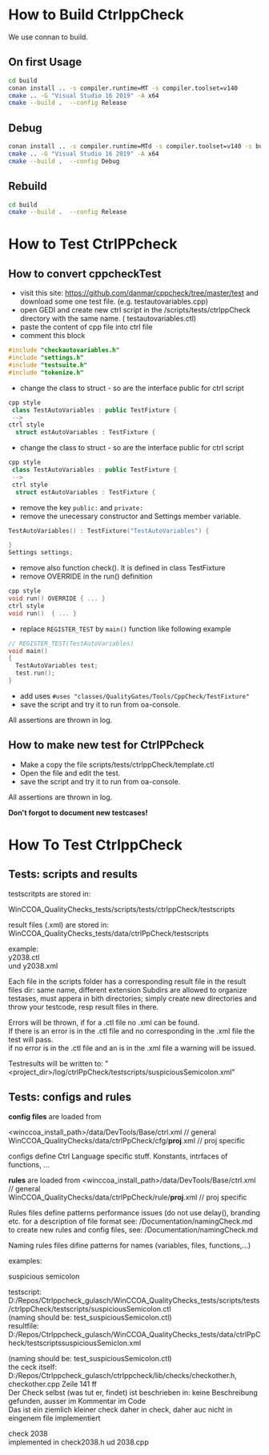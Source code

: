 # How to Build CtrlppCheck

We use connan to build.

## On first Usage

```bash
cd build
conan install .. -s compiler.runtime=MT -s compiler.toolset=v140
cmake .. -G "Visual Studio 16 2019" -A x64
cmake --build .  --config Release
```

## Debug

```bash 
conan install .. -s compiler.runtime=MTd -s compiler.toolset=v140 -s build_type=Debug --build=missing
cmake .. -G "Visual Studio 16 2019" -A x64
cmake --build .  --config Debug
```

## Rebuild

```bash
cd build
cmake --build .  --config Release
```

# How to Test CtrlPPcheck

## How to convert cppcheckTest

+ visit this site: <https://github.com/danmar/cppcheck/tree/master/test> and download some one test file.  (e.g. testautovariables.cpp)
+ open GEDI and create new ctrl script in the /scripts/tests/ctrlppCheck directory with the same name. ( testautovariables.ctl)
+ paste the content of cpp file into ctrl file
+ comment this block

```cpp
#include "checkautovariables.h"
#include "settings.h"
#include "testsuite.h"
#include "tokenize.h"
```

+ change the class to struct - so are the interface public for ctrl script

```cpp
cpp style
 class TestAutoVariables : public TestFixture {
 --> 
ctrl style
  struct estAutoVariables : TestFixture {
```

+ change the class to struct - so are the interface public for ctrl script

```cpp
cpp style
 class TestAutoVariables : public TestFixture {
 --> 
 ctrl style
  struct estAutoVariables : TestFixture {
```

+ remove the key `public:` and `private:`
+ remove the unecessary constructor and Settings member variable.

```cpp
TestAutoVariables() : TestFixture("TestAutoVariables") {

}
Settings settings; 
```

+ remove also function check(). It is defined in class TestFixture
+ remove OVERRIDE in the run() definition

```cpp
cpp style
void run() OVERRIDE { ... }
ctrl style
void run()  { ... }
```

+ replace `REGISTER_TEST` by `main()` function like following example

```cpp
// REGISTER_TEST(TestAutoVariables)
void main()
{
  TestAutoVariables test;
  test.run();
}
```

+ add uses  `#uses "classes/QualityGates/Tools/CppCheck/TestFixture"`
+ save the script and try it to run from oa-console.

 All assertions are thrown in log.

## How to make new test for CtrlPPcheck

+ Make a copy the file scripts/tests/ctrlppCheck/template.ctl
+ Open the file and edit the test.
+ save the script and try it to run from oa-console.

 All assertions are thrown in log.

**Don't forgot to document new testcases!**

# How To Test CtrlppCheck

## Tests: scripts and results

testscritpts are stored in:  

WinCCOA_QualityChecks_tests/scripts/tests/ctrlppCheck/testscripts

result files (.xml) are stored in:  
WinCCOA_QualityChecks_tests/data/ctrlPpCheck/testscripts

example:  
y2038.ctl  
und y2038.xml  

Each file in the scripts folder has a corresponding result file in the result files dir: same name, different extension
Subdirs are allowed to organize testases, must appera in bith directories; simply create new directories and throw your testcode, resp result files in there.  

Errors will be thrown, if for a .ctl file no .xml can be found.  
If there is an error is in the .ctl file and no corresponding <error> in the .xml file the test will pass.  
if  no error is in the .ctl file and an <error> is in the .xml file a warning will be issued.  

Testresults will be written to: "<project_dir>/log/ctrlPpCheck/testscripts/suspiciousSemicolon.xml"

## Tests: configs and rules

**config files** are loaded from 

<winccoa_install_path>/data/DevTools/Base/ctrl.xml // general  
WinCCOA_QualityChecks/data/ctrlPpCheck/cfg/__proj__.xml // proj specific  

configs define Ctrl Language specific stuff. Konstants, intrfaces of functions, ...

**rules** are loaded from
<winccoa_install_path>/data/DevTools/Base/ctrl.xml // general  
WinCCOA_QualityChecks/data/ctrlPpCheck/rule/__proj__.xml // proj specific  

Rules files define patterns
performance issues (do not use delay(), branding etc.
for a description of file format see: /Documentation/namingCheck.md
to create new rules and config files, see: /Documentation/namingCheck.md

Naming rules files difine patterns 
for names (variables, files, functions,...)

examples:  

suspicious semicolon

testscript: D:/Repos/Ctrlppcheck_gulasch/WinCCOA_QualityChecks_tests/scripts/tests/ctrlppCheck/testscripts/suspiciousSemicolon.ctl  
(naming should be: test_suspiciousSemicolon.ctl)  
resultfile: D:/Repos/Ctrlppcheck_gulasch/WinCCOA_QualityChecks_tests/data/ctrlPpCheck/testscriptssuspiciousSemiclon.xml  

(naming should be: test_suspiciousSemicolon.ctl)  
the ceck itself:  
D:/Repos/Ctrlppcheck_gulasch/ctrlppcheck/lib/checks/checkother.h, checkother.cpp Zeile 141 ff  
Der Check selbst (was tut er, findet) ist beschrieben in:  keine Beschreibung gefunden, ausser im Kommentar im Code  
Das ist ein ziemlich kleiner check daher in check, daher auc nicht in eingenem file implementiert  

check 2038  
implemented in check2038.h ud 2038.cpp
